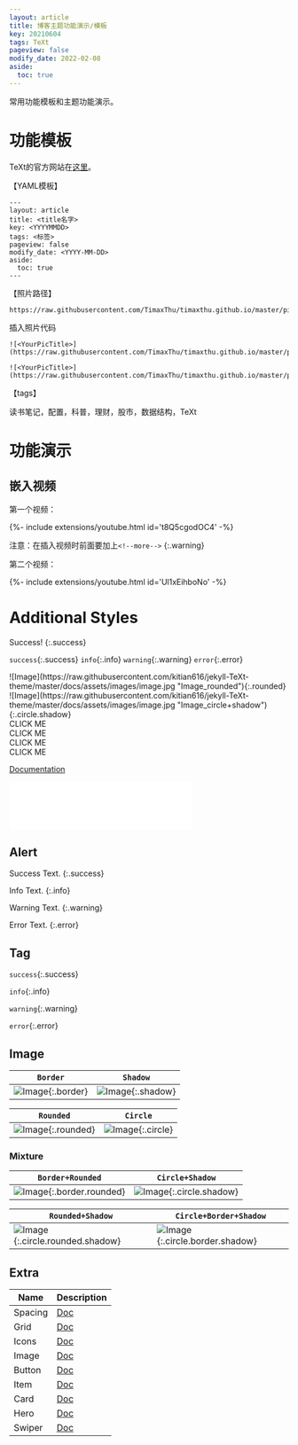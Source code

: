 ```yaml
---
layout: article
title: 博客主题功能演示/模板
key: 20210604
tags: TeXt
pageview: false
modify_date: 2022-02-08
aside:
  toc: true
---
```




常用功能模板和主题功能演示。

<!--more-->

# 功能模板

TeXt的官方网站在[这里](https://tianqi.name/jekyll-TeXt-theme/test/)。

【YAML模板】

```
---
layout: article
title: <title名字>
key: <YYYYMMDD>
tags: <标签>
pageview: false
modify_date: <YYYY-MM-DD>
aside:
  toc: true
---
```

【照片路径】

```
https://raw.githubusercontent.com/TimaxThu/timaxthu.github.io/master/pictures/post/<xxx.jpg>
```

插入照片代码

```
![<YourPicTitle>](https://raw.githubusercontent.com/TimaxThu/timaxthu.github.io/master/pictures/post/<xxx.jpg>)
```

```
![<YourPicTitle>](https://raw.githubusercontent.com/TimaxThu/timaxthu.github.io/master/pictures/cuts/<xxx.jpg>)
```





【tags】

读书笔记，配置，科普，理财，股市，数据结构，TeXt

# 功能演示

## 嵌入视频

第一个视频：

<!--more-->

{%- include extensions/youtube.html id='t8Q5cgodOC4' -%}

注意：在插入视频时前面要加上`<!--more-->`
{:.warning}

第二个视频：

<!--more-->

{%- include extensions/youtube.html id='Ul1xEihboNo' -%}





# Additional Styles

Success!
{:.success}

`success`{:.success} `info`{:.info} `warning`{:.warning} `error`{:.error}

<div class="grid-container">
<div class="grid grid--p-3">
<div class="cell cell--12 cell--md-5 cell--lg-4" markdown="1">
![Image](https://raw.githubusercontent.com/kitian616/jekyll-TeXt-theme/master/docs/assets/images/image.jpg "Image_rounded"){:.rounded}
</div>
<div class="cell cell--12 cell--md-5 cell--lg-4" markdown="1">
![Image](https://raw.githubusercontent.com/kitian616/jekyll-TeXt-theme/master/docs/assets/images/image.jpg "Image_circle+shadow"){:.circle.shadow}
</div>
</div>
</div>


<div class="grid-container">
<div class="grid grid--p-1">
<div class="cell cell--6 cell--md-4 cell--lg-2">
<div class="button button--success button--pill my-2"><i class="fas fa-space-shuttle"></i> CLICK ME</div>
</div>
<div class="cell cell--6 cell--md-4 cell--lg-2">
<div class="button button--outline-info button--pill my-2"><i class="fas fa-space-shuttle"></i> CLICK ME</div>
</div>
<div class="cell cell--6 cell--md-4 cell--lg-2">
<div class="button button--warning button--rounded my-2"><i class="fas fa-user-astronaut"></i> CLICK ME</div>
</div>
<div class="cell cell--6 cell--md-4 cell--lg-2">
<div class="button button--outline-error button--rounded my-2"><i class="fas fa-user-astronaut"></i> CLICK ME</div>
</div>
</div>
</div>

<!--more-->

[Documentation](https://tianqi.name/jekyll-TeXt-theme/docs/en/additional-styles)

<iframe frameborder="no" border="0" marginwidth="0" marginheight="0" width=330 height=86 src="//music.163.com/outchain/player?type=2&id=536098013&auto=0&height=66"></iframe>


## Alert

Success Text.
{:.success}

Info Text.
{:.info}

Warning Text.
{:.warning}

Error Text.
{:.error}

## Tag

`success`{:.success}

`info`{:.info}

`warning`{:.warning}

`error`{:.error}

## Image

| `Border`                                                     | `Shadow`                                                     |
| ------------------------------------------------------------ | ------------------------------------------------------------ |
| ![Image](https://raw.githubusercontent.com/kitian616/jekyll-TeXt-theme/master/docs/assets/images/image.jpg "Image_border"){:.border} | ![Image](https://raw.githubusercontent.com/kitian616/jekyll-TeXt-theme/master/docs/assets/images/image.jpg "Image_shadow"){:.shadow} |

| `Rounded`                                                    | `Circle`                                                     |
| ------------------------------------------------------------ | ------------------------------------------------------------ |
| ![Image](https://raw.githubusercontent.com/kitian616/jekyll-TeXt-theme/master/docs/assets/images/image.jpg "Image_rounded"){:.rounded} | ![Image](https://raw.githubusercontent.com/kitian616/jekyll-TeXt-theme/master/docs/assets/images/image.jpg "Image_circle"){:.circle} |

### Mixture

| `Border+Rounded`                                             | `Circle+Shadow`                                              |
| ------------------------------------------------------------ | ------------------------------------------------------------ |
| ![Image](https://raw.githubusercontent.com/kitian616/jekyll-TeXt-theme/master/docs/assets/images/image.jpg "Image_border+rounded"){:.border.rounded} | ![Image](https://raw.githubusercontent.com/kitian616/jekyll-TeXt-theme/master/docs/assets/images/image.jpg "Image_circle+shadow"){:.circle.shadow} |

| `Rounded+Shadow`                                             | `Circle+Border+Shadow`                                       |
| ------------------------------------------------------------ | ------------------------------------------------------------ |
| ![Image](https://raw.githubusercontent.com/kitian616/jekyll-TeXt-theme/master/docs/assets/images/image.jpg "Image_rounded+shadow"){:.circle.rounded.shadow} | ![Image](https://raw.githubusercontent.com/kitian616/jekyll-TeXt-theme/master/docs/assets/images/image.jpg "Image_circle+border+shadow"){:.circle.border.shadow} |

## Extra

| Name    | Description                                                  |
| ------- | ------------------------------------------------------------ |
| Spacing | [Doc](https://tianqi.name/jekyll-TeXt-theme/docs/en/spacing) |
| Grid    | [Doc](https://tianqi.name/jekyll-TeXt-theme/docs/en/grid)    |
| Icons   | [Doc](https://tianqi.name/jekyll-TeXt-theme/docs/en/icons)   |
| Image   | [Doc](https://tianqi.name/jekyll-TeXt-theme/docs/en/image)   |
| Button  | [Doc](https://tianqi.name/jekyll-TeXt-theme/docs/en/button)  |
| Item    | [Doc](https://tianqi.name/jekyll-TeXt-theme/docs/en/item)    |
| Card    | [Doc](https://tianqi.name/jekyll-TeXt-theme/docs/en/card)    |
| Hero    | [Doc](https://tianqi.name/jekyll-TeXt-theme/docs/en/hero)    |
| Swiper  | [Doc](https://tianqi.name/jekyll-TeXt-theme/docs/en/swiper)  |


